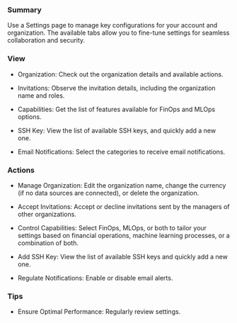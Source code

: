### Summary

Use a Settings page to manage key configurations for your account and organization. 
The available tabs allow you to fine-tune settings for seamless collaboration and security.

### View

-   Organization: Check out the organization details and available actions.

-   Invitations: Observe the invitation details, including the organization name and roles.

-   Capabilities: Get the list of features available for FinOps and MLOps options.

-   SSH Key: View the list of available SSH keys, and quickly add a new one.

-   Email Notifications: Select the categories to receive email notifications.

### Actions

-   Manage Organization: Edit the organization name, change the currency (if no data sources are connected), or delete the organization.

-   Accept Invitations: Accept or decline invitations sent by the managers of other organizations.
   
-   Control Capabilities: Select FinOps, MLOps, or both to tailor your settings based on financial operations, machine learning processes, or a combination of both.

-   Add SSH Key: View the list of available SSH keys and quickly add a new one.

-   Regulate Notifications: Enable or disable email alerts.
  
### Tips

-   Ensure Optimal Performance: Regularly review settings.